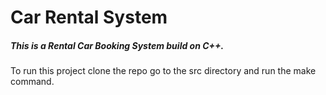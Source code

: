 <h1> Car Rental System </h1>
<h5>This is a Rental Car Booking System build on C++.</h5>

<p>To run this project clone the repo go to the src directory and run the make command.</p>
